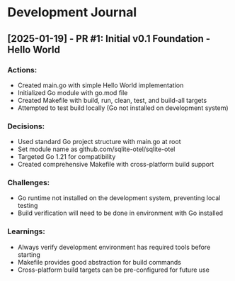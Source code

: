 # Development Journal

## [2025-01-19] - PR #1: Initial v0.1 Foundation - Hello World

### Actions: 
- Created main.go with simple Hello World implementation
- Initialized Go module with go.mod file
- Created Makefile with build, run, clean, test, and build-all targets
- Attempted to test build locally (Go not installed on development system)

### Decisions:
- Used standard Go project structure with main.go at root
- Set module name as github.com/sqlite-otel/sqlite-otel
- Targeted Go 1.21 for compatibility
- Created comprehensive Makefile with cross-platform build support

### Challenges:
- Go runtime not installed on the development system, preventing local testing
- Build verification will need to be done in environment with Go installed

### Learnings:
- Always verify development environment has required tools before starting
- Makefile provides good abstraction for build commands
- Cross-platform build targets can be pre-configured for future use